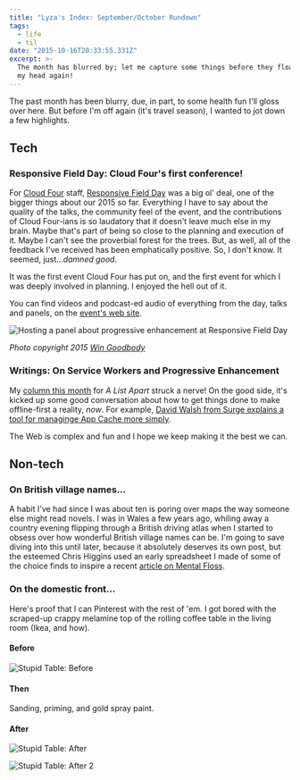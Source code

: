 ```yaml
---
title: "Lyza's Index: September/October Rundown"
tags:
  - life
  - til
date: "2015-10-16T20:33:55.331Z"
excerpt: >-
  The month has blurred by; let me capture some things before they float out of
  my head again!
---
```


The past month has been blurry, due, in part, to some health fun I'll gloss over here. But before I'm off again (it's travel season), I wanted to jot down a few highlights.

## Tech

### Responsive Field Day: Cloud Four's first conference!

For [Cloud Four](http://www.cloudfour.com) staff, [Responsive Field Day](http://www.responsivefieldday.com) was a big ol' deal, one of the bigger things about our 2015 so far. Everything I have to say about the quality of the talks, the community feel of the event, and the contributions of Cloud Four-ians is so laudatory that it doesn't leave much else in my brain. Maybe that's part of being so close to the planning and execution of it. Maybe I can't see the proverbial forest for the trees. But, as well, all of the feedback I've received has been emphatically positive. So, I don't know. It seemed, just..._damned good_.

It was the first event Cloud Four has put on, and the first event for which I was deeply involved in planning. I enjoyed the hell out of it.

You can find videos and podcast-ed audio of everything from the day, talks and panels, on the [event's web site](http://www.responsivefieldday.com).

![Hosting a panel about progressive enhancement at Responsive Field Day](/images/posts/win-goodbody-photo.jpg)

_Photo copyright 2015 [Win Goodbody](http://www.wingoodbody.photography/Event/20150925-Responsive-Field-Day/i-PzCzdDb)_

### Writings: On Service Workers and Progressive Enhancement

My [column this month](http://alistapart.com/column/how-do-we-get-it-done-now) for _A List Apart_ struck a nerve! On the good side, it's kicked up some good conversation about how to get things done to make offline-first a reality, _now_. For example, [David Walsh from Surge explains a tool for managinge App Cache more simply](http://davidwalsh.name/dont-wait-serviceworker-adding-offline-support-oneline).

The Web is complex and fun and I hope we keep making it the best we can.

## Non-tech

### On British village names...

A habit I've had since I was about ten is poring over maps the way someone else might read novels. I was in Wales a few years ago, whiling away a country evening flipping through a British driving atlas when I started to obsess over how wonderful British village names can be. I'm going to save diving into this until later, because it absolutely deserves its own post, but the esteemed Chris Higgins used an early spreadsheet I made of some of the choice finds to inspire a recent [article on Mental Floss](http://mentalfloss.com/article/69445/43-charmingly-odd-british-town-names).

### On the domestic front...

Here's proof that I can Pinterest with the rest of 'em. I got bored with the scraped-up crappy melamine top of the rolling coffee table in the living room (Ikea, and how).

#### Before

![Stupid Table: Before](/images/posts/before.jpg)

#### Then

Sanding, priming, and gold spray paint.

#### After

![Stupid Table: After](/images/posts/after-1.jpg)

![Stupid Table: After 2](/images/posts/after-2.jpg)
